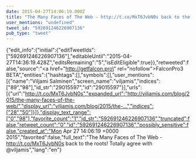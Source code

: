 ```yaml
---
date: 2015-04-27T14:06:19.000Z
title: "The Many Faces of The Web - http://t.co/MxT6JvbN0s back to the roots! Totally agree with <a href='http://twitter.com/viljamis'>@viljamis</a>″"
user_mentions: "undefined"
tweet_id: "592691246226907136"
pub_type: "tweet"
---
```

{"edit_info":{"initial":{"editTweetIds":["592691246226907136"],"editableUntil":"2015-04-27T14:36:19.428Z","editsRemaining":"5","isEditEligible":true}},"retweeted":false,"source":"<a href=\"http://getfalcon.pro\" rel=\"nofollow\">FalconPro3 BETA</a>","entities":{"hashtags":[],"symbols":[],"user_mentions":[{"name":"Viljami Salminen","screen_name":"viljamis","indices":["89","98"],"id_str":"29015597","id":"29015597"}],"urls":[{"url":"http://t.co/MxT6JvbN0s","expanded_url":"http://viljamis.com/blog/2015/the-many-faces-of-the-web/","display_url":"viljamis.com/blog/2015/the-…","indices":["28","50"]}]},"display_text_range":["0","98"],"favorite_count":"1","id_str":"592691246226907136","truncated":false,"retweet_count":"0","id":"592691246226907136","possibly_sensitive":false,"created_at":"Mon Apr 27 14:06:19 +0000 2015","favorited":false,"full_text":"The Many Faces of The Web - http://t.co/MxT6JvbN0s back to the roots! Totally agree with @viljamis","lang":"en"}
